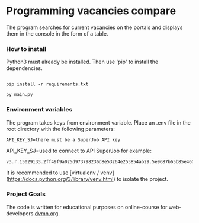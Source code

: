 # Programming vacancies compare


The program searches for current vacancies on the portals and displays them in the console in the form of a table.


### How to install

Python3 must already be installed.
Then use 'pip' to install the dependencies.

```

pip install -r requirements.txt

```
```
py main.py
```

### Environment variables

The program takes keys from environment variable.
Place an .env file in the root directory with the following parameters:


```
API_KEY_SJ=there must be a SuperJob API key

```

API_KEY_SJ=used to connect to API SuperJob for example:
```
v3.r.15029133.2ff49f9a025d973798236d8e53264e253854ab29.5e9687b65b85e460306e83c5b8c97a858f8b4eb3
```

It is recommended to use [virtualenv / venv] (https://docs.python.org/3/library/venv.html) to isolate the project.


### Project Goals

The code is written for educational purposes on online-course for web-developers [dvmn.org](https://dvmn.org/).